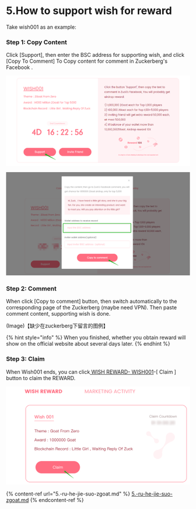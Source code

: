 # 5.How to support wish for reward

Take wish001 as an example:

### Step 1: Copy Content&#x20;

Click \[Support], then enter the BSC address for supporting wish, and click \[Copy To Comment] To Copy content for comment in Zuckerberg's Facebook .

![](../../.gitbook/assets/ru-he-can-yu-xin-yuan-dan-1.png)

![](../../.gitbook/assets/can-yu-zhi-chi-ying-wen-.png)

### Step 2: Comment

When click \[Copy to comment] button, then switch automatically to the corresponding page of the Zuckerberg (maybe need VPN). Then paste comment content, supporting wish is done.

(Image)【缺少在zuckerberg下留言的图例】

{% hint style="info" %}
When you finished, whether you obtain reward will show on the official website about  several days later.
{% endhint %}



### Step 3: Claim

When Wish001 ends, you can click[ WISH REWARD- WISH001](http://zgoat.org/reward)-\[ Claim ] button to claim the REWARD.

![](../../.gitbook/assets/can-yu-huo-dong-claim.png)

{% content-ref url="5.-ru-he-jie-suo-zgoat.md" %}
[5.-ru-he-jie-suo-zgoat.md](5.-ru-he-jie-suo-zgoat.md)
{% endcontent-ref %}


